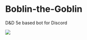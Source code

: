 # Boblin-the-Goblin
D&amp;D 5e based bot for Discord

![](https://api.ghprofile.me/view?username=emerald73-Boblin-the-Goblin&style=for-the-badge&color=lime&label=Views)
